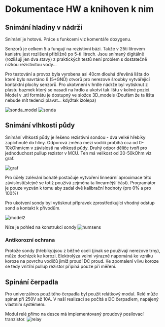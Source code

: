 # Dokumentace HW a knihoven k nim
## Snímání hladiny v nádrži
Snímání je hotové. Práce s funkcemi viz komentáře doxygenu.

Senzorů je celkem 5 a fungují na rezistivní bázi. Takže v 25ti litrovem kanistru jest rozlišení přibližně po 5-ti litrech. Jsou snímaný digitálně (rozlišuji jen dva stavy) z praktických testů není problem s dostatečně nízkou rezistivitou vody...

Pro testování a provoz byla vyrobena asi 40cm dlouhá dřevěná lišta do které bylo navrtáno 6 (5+GND) otvorů pro nerezové šroubky vytvářející kontaktní plochy senzorů. Pro ukotvnení v hrdle nádrže byl vytisknut z plastu bazmek který se nasadí na hrdlo a ukotví tak lištu v kolmé pozici. Model v .stl formátu je dostupný ve složce 3D_models (Doufám že ta lišta nebude mít tedenci plavat... kdyžtak izolepa)

![sonda_model](Images/water_sensor_model.png)
![sonda](Images/water_sensor.jpeg)


## Snímání vlhkosti půdy
Snímání vlhkosti půdy je řešeno rezistivní sondou - dva velké hřebíky zapíchnuté do hlíny. Odporová změna mezi vodiči probíhá cca od 0-10kOhm/cm v závislosti na vlhkosti půdy. Druhý odpor děliče tvoří pro jednoduchost pullup rezistor v MCU. Ten má velikost od 30-50kOhm viz graf.

![graf](Images/soil_resist.png)

Pro účely zalévání bohatě postačuje vytvoření linneární aproximace této závislosti(stejně se totiž používá zejména ta linearnější část). Programátor je pouze vyzván k tomu aby zadal dvě kalibrační hodnoty (pro 0% a pro 100%)

Pro ukotvení sondy byl vytisknut přípravek zprostředkující vhodný odstup sond a kontakt k přívodům.

![model2](Images/hum_model.png)

Níze je pohled na konstrukci sondy
![humsens](Images/hum_sensor.jpeg)

### Antikorozní ochrana
Protože sondy (hřebíky)jsou z běžné oceli (jinak se používají nerezové trny), může dochízek ke korozi. Elektrolýza velmi výrazně napománá ke vzniku koroze na povrchu vodičů jimiž proudí DC proud. Ke zpomalení vlivu koroze se tedy vnitřní pullup rezistor připíná pouze při měření.

## Spínání čerpadla
Pro univerzálnos použitého čerpadla byl použit relátkový modul. Relé může spínat při 250V až 10A. V naší realizaci se počítá s DC čerpadlem, napájený vlastním systémem.

Modul relé přímo na desce má implementovaný proudový posilovací tranzistor.
![relay](Images/relay.jpeg)